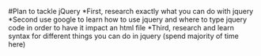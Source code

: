 #Plan to tackle jQuery
*First, research exactly what you can do with jquery 
*Second use google to learn how to use jquery and where to type jquery code in order to have it impact an html file
*Third, research and learn syntax for different things you can do in jquery (spend majority of time here)

